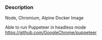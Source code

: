 ### Description

Node, Chromium, Alpine Docker Image

Able to run Puppeteer in headless mode https://github.com/GoogleChrome/puppeteer
